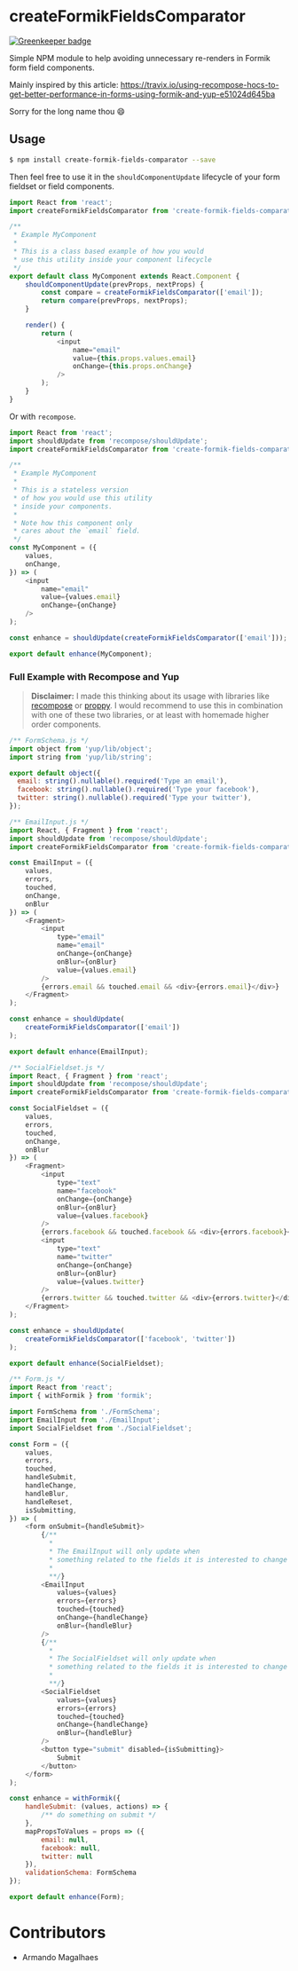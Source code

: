 # createFormikFieldsComparator

[![Greenkeeper badge](https://badges.greenkeeper.io/armand1m/create-formik-fields-comparator.svg)](https://greenkeeper.io/)

Simple NPM module to help avoiding unnecessary re-renders in Formik form field components.

Mainly inspired by this article: https://travix.io/using-recompose-hocs-to-get-better-performance-in-forms-using-formik-and-yup-e51024d645ba

Sorry for the long name thou :smile: 

## Usage

```sh
$ npm install create-formik-fields-comparator --save
```

Then feel free to use it in the `shouldComponentUpdate` lifecycle of your form fieldset or field components.

```js
import React from 'react';
import createFormikFieldsComparator from 'create-formik-fields-comparator';

/**
 * Example MyComponent
 * 
 * This is a class based example of how you would
 * use this utility inside your component lifecycle 
 */
export default class MyComponent extends React.Component {
    shouldComponentUpdate(prevProps, nextProps) {
        const compare = createFormikFieldsComparator(['email']);
        return compare(prevProps, nextProps);
    }

    render() {
        return (
            <input
                name="email"
                value={this.props.values.email}
                onChange={this.props.onChange}
            />
        );
    }
}
```

Or with `recompose`.

```js
import React from 'react';
import shouldUpdate from 'recompose/shouldUpdate';
import createFormikFieldsComparator from 'create-formik-fields-comparator';

/**
 * Example MyComponent
 * 
 * This is a stateless version
 * of how you would use this utility
 * inside your components.
 * 
 * Note how this component only
 * cares about the `email` field.
 */
const MyComponent = ({
    values,
    onChange,
}) => (
    <input
        name="email"
        value={values.email}
        onChange={onChange}
    />
);

const enhance = shouldUpdate(createFormikFieldsComparator(['email']));

export default enhance(MyComponent);
```

### Full Example with Recompose and Yup

> **Disclaimer:** I made this thinking about its usage with libraries like [recompose](https://github.com/acdlite/recompose) or [proppy](https://github.com/fahad19/proppy). I would recommend to use this in combination with one of these two libraries, or at least with homemade higher order components.

```js
/** FormSchema.js */
import object from 'yup/lib/object';
import string from 'yup/lib/string';

export default object({
  email: string().nullable().required('Type an email'),
  facebook: string().nullable().required('Type your facebook'),
  twitter: string().nullable().required('Type your twitter'),
});
```

```js
/** EmailInput.js */
import React, { Fragment } from 'react';
import shouldUpdate from 'recompose/shouldUpdate';
import createFormikFieldsComparator from 'create-formik-fields-comparator';

const EmailInput = ({
    values,
    errors,
    touched,
    onChange,
    onBlur
}) => (
    <Fragment>
        <input
            type="email"
            name="email"
            onChange={onChange}
            onBlur={onBlur}
            value={values.email}
        />
        {errors.email && touched.email && <div>{errors.email}</div>}
    </Fragment>
);

const enhance = shouldUpdate(
    createFormikFieldsComparator(['email'])
);

export default enhance(EmailInput);
```

```js
/** SocialFieldset.js */
import React, { Fragment } from 'react';
import shouldUpdate from 'recompose/shouldUpdate';
import createFormikFieldsComparator from 'create-formik-fields-comparator';

const SocialFieldset = ({
    values,
    errors,
    touched,
    onChange,
    onBlur
}) => (
    <Fragment>
        <input
            type="text"
            name="facebook"
            onChange={onChange}
            onBlur={onBlur}
            value={values.facebook}
        />
        {errors.facebook && touched.facebook && <div>{errors.facebook}</div>}
        <input
            type="text"
            name="twitter"
            onChange={onChange}
            onBlur={onBlur}
            value={values.twitter}
        />
        {errors.twitter && touched.twitter && <div>{errors.twitter}</div>}
    </Fragment>
);

const enhance = shouldUpdate(
    createFormikFieldsComparator(['facebook', 'twitter'])
);

export default enhance(SocialFieldset);
```

```js
/** Form.js */
import React from 'react';
import { withFormik } from 'formik';

import FormSchema from './FormSchema';
import EmailInput from './EmailInput';
import SocialFieldset from './SocialFieldset';

const Form = ({
    values,
    errors,
    touched,
    handleSubmit,
    handleChange,
    handleBlur,
    handleReset,
    isSubmitting,
}) => (
    <form onSubmit={handleSubmit}>
        {/**
          *
          * The EmailInput will only update when 
          * something related to the fields it is interested to change
          *
          **/}
        <EmailInput
            values={values}
            errors={errors}
            touched={touched}
            onChange={handleChange}
            onBlur={handleBlur}
        />
        {/**
          *
          * The SocialFieldset will only update when 
          * something related to the fields it is interested to change
          *
          **/}
        <SocialFieldset
            values={values}
            errors={errors}
            touched={touched}
            onChange={handleChange}
            onBlur={handleBlur}
        />
        <button type="submit" disabled={isSubmitting}>
            Submit
        </button>
    </form>
);

const enhance = withFormik({
    handleSubmit: (values, actions) => {
        /** do something on submit */
    },
    mapPropsToValues = props => ({
        email: null,
        facebook: null,
        twitter: null
    }),
    validationSchema: FormSchema
});

export default enhance(Form);
```

# Contributors

- Armando Magalhaes